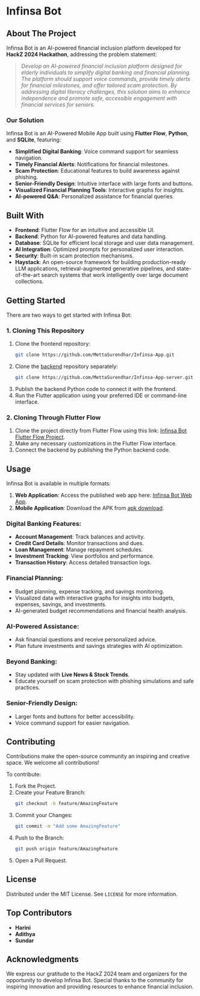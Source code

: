 
# Infinsa Bot  

## About The Project  
Infinsa Bot is an AI-powered financial inclusion platform developed for **HackZ 2024 Hackathon**, addressing the problem statement:  

> *Develop an AI-powered financial inclusion platform designed for elderly individuals to simplify digital banking and financial planning. The platform should support voice commands, provide timely alerts for financial milestones, and offer tailored scam protection. By addressing digital literacy challenges, this solution aims to enhance independence and promote safe, accessible engagement with financial services for seniors.*  

### Our Solution  
Infinsa Bot is an AI-Powered Mobile App built using **Flutter Flow**, **Python**, and **SQLite**, featuring:  
- **Simplified Digital Banking**: Voice command support for seamless navigation.  
- **Timely Financial Alerts**: Notifications for financial milestones.  
- **Scam Protection**: Educational features to build awareness against phishing.  
- **Senior-Friendly Design**: Intuitive interface with large fonts and buttons.  
- **Visualized Financial Planning Tools**: Interactive graphs for insights.  
- **AI-powered Q&A**: Personalized assistance for financial queries.  

## Built With  
- **Frontend**: Flutter Flow for an intuitive and accessible UI.  
- **Backend**: Python for AI-powered features and data handling.  
- **Database**: SQLite for efficient local storage and user data management.  
- **AI Integration**: Optimized prompts for personalized user interaction.  
- **Security**: Built-in scam protection mechanisms.
- **Haystack**: An open-source framework for building production-ready LLM applications, retrieval-augmented generative pipelines, and state-of-the-art search systems that work intelligently over large document collections.  

## Getting Started  
There are two ways to get started with Infinsa Bot:  

### 1. Cloning This Repository  
1. Clone the frontend repository:  
   ```bash  
   git clone https://github.com/MettaSurendhar/Infinsa-App.git
   ```  
2. Clone the [backend](https://github.com/MettaSurendhar/Infinsa-App-server) repository separately:  
   ```bash  
   git clone https://github.com/MettaSurendhar/Infinsa-App-server.git  
   ```  
3. Publish the backend Python code to connect it with the frontend.  
4. Run the Flutter application using your preferred IDE or command-line interface.  

### 2. Cloning Through Flutter Flow  
1. Clone the project directly from Flutter Flow using this link: [Infinsa Bot Flutter Flow Project](https://app.flutterflow.io/project/infinsa-app-cwrubj).  
2. Make any necessary customizations in the Flutter Flow interface.  
3. Connect the backend by publishing the Python backend code. 

## Usage  
Infinsa Bot is available in multiple formats:  
1. **Web Application**: Access the published web app here: [Infinsa Bot Web App](https://infinsa-bot-app.flutterflow.app/).  
2. **Mobile Application**: Download the APK from [apk download](https://github.com/MettaSurendhar/Infinsa-App/releases/download/v0.1.0-alpha/Infinsa.App-release.apk).

### Digital Banking Features:  
- **Account Management**: Track balances and activity.  
- **Credit Card Details**: Monitor transactions and dues.  
- **Loan Management**: Manage repayment schedules.  
- **Investment Tracking**: View portfolios and performance.  
- **Transaction History**: Access detailed transaction logs.  

### Financial Planning:  
- Budget planning, expense tracking, and savings monitoring.  
- Visualized data with interactive graphs for insights into budgets, expenses, savings, and investments.  
- AI-generated budget recommendations and financial health analysis.  

### AI-Powered Assistance:  
- Ask financial questions and receive personalized advice.  
- Plan future investments and savings strategies with AI optimization.  

### Beyond Banking:  
- Stay updated with **Live News & Stock Trends**.  
- Educate yourself on scam protection with phishing simulations and safe practices.  

### Senior-Friendly Design:  
- Larger fonts and buttons for better accessibility.  
- Voice command support for easier navigation.  

## Contributing  
Contributions make the open-source community an inspiring and creative space. We welcome all contributions!  

To contribute:  
1. Fork the Project.  
2. Create your Feature Branch:  
   ```bash  
   git checkout -b feature/AmazingFeature  
   ```  
3. Commit your Changes:  
   ```bash  
   git commit -m "Add some AmazingFeature"  
   ```  
4. Push to the Branch:  
   ```bash  
   git push origin feature/AmazingFeature  
   ```  
5. Open a Pull Request.  

## License  
Distributed under the MIT License. See `LICENSE` for more information.  

## Top Contributors  
- **Harini**  
- **Adithya**  
- **Sundar**  

## Acknowledgments  
We express our gratitude to the HackZ 2024 team and organizers for the opportunity to develop Infinsa Bot. Special thanks to the community for inspiring innovation and providing resources to enhance financial inclusion.  
